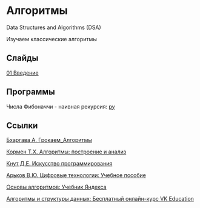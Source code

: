 # Алгоритмы
Data Structures and Algorithms (DSA)

Изучаем классические алгоритмы

## Слайды

[01 Введение](https://github.com/Valentin-Arkov/Algorithms/blob/main/Slides/ALG_01_Intro.pdf)

## Программы

Числа Фибоначчи - наивная рекурсия: [py](https://github.com/Valentin-Arkov/Algorithms/blob/main/Python/fibonacci_recursion.py)

## Ссылки

[Бхаргава А. Грокаем_Алгоритмы](https://www.piter.com/product/grokaem-algoritmy-2-e-izd)

[Кормен Т.Х. Алгоритмы: построение и анализ]((https://ru.wikipedia.org/wiki/Алгоритмы:_построение_и_анализ))

[Кнут Д.Е. Искусство программирования](https://ru.wikipedia.org/wiki/Искусство_программирования)

[Арьков В.Ю. Цифровые технологии: Учебное пособие](https://ridero.ru/books/cifrovye_tekhnologii_i_iskusstvennyi_intellekt/)

[Основы алгоритмов: Учебник Яндекса](https://education.yandex.ru/handbook/algorithms)

[Алгоритмы и структуры данных: Бесплатный онлайн-курс VK Education](https://education.vk.company/program/kurs-algoritmy-structury-dannyh)
